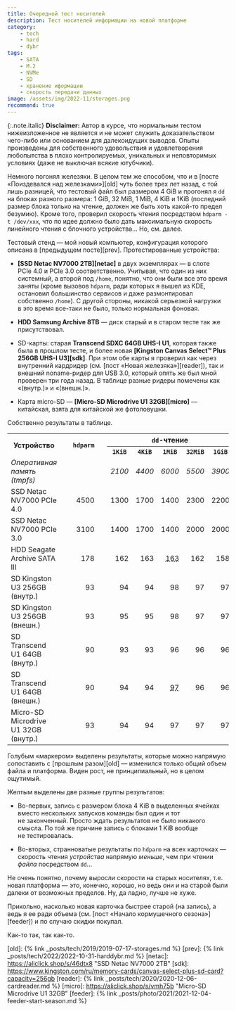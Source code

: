 ```yaml
---
title: Очередной тест носителей
description: Тест носителей информации на новой платформе
category:
    - tech
    - hard
    - dybr
tags:
    - SATA
    - M.2
    - NVMe
    - SD
    - хранение иформации
    - скорость передачи данных
image: /assets/img/2022-11/storages.png
recommend: true
---
```


{:.note.italic}
**Disclaimer:** Автор в курсе, что нормальным тестом нижеизложенное не является и не может служить доказательством чего-либо или основанием
для далекоидущих выводов. Опыты произведены для собственного удовольствия и удовлетворения любопытства в плохо контролируемых, уникальных и
неповторимых условиях (даже не выключая всякие ютубчики).

Немного погонял железяки. В целом тем же способом, что и в [посте «Поиздевался над железками»][old] чуть более трех лет назад, с той лишь
разницей, что тестовый файл был размером 4 GiB и прогонял я `dd` на блоках разного размера: 1 GiB, 32 MiB, 1 MiB, 4 KiB и 1KiB (последний
размер блока только на чтение, должен же быть хоть какой-то предел безумию). Кроме того, проверил скорость чтения посредством `hdparm -t /dev/xxx`,
что по идее должно было дать максимальную скорость линейного чтения с блочного устройства... Но, см. далее.

Тестовый стенд — мой новый компьютер, конфигурация которого описана в [предыдущем посте][prev]. Протестированные устройства:

* **[SSD Netac NV7000 2TB][netac]** в двух экземплярах — в слоте PCIe 4.0 и PCIe 3.0 соответственно. Учитывая, что один из них системный, а второй 
  под `/home`, понятно, что они были все это время заняты (кроме вызовов `hdparm`, ради которых я вышел из KDE, остановил большинство сервисов 
  и даже размонтировал собственно `/home`). С другой стороны, никакой серьезной нагрузки в это время все-таки не было, только нормальная фоновая.

* **HDD Samsung Archive 8TB** — диск старый и в старом тесте так же присутствовал.

* SD-карты: старая **Transcend SDXC 64GB UHS-I U1**, которая также была в прошлом тесте, и более новая 
  **[Kingston Canvas Se&shy;lect™ Plus 256GB UHS-I U3][sdk]**. При этом обе карты я проверил как через внутренний кардридер 
  (см. [пост «Новая железяка»][reader]), так и внешний noname-ридер для USB 3.0, который опять же был мной проверен три года назад.
  В таблице разные ридеры помечены как «(внутр.)» и «(внешн.)».

* Карта micro-SD — **[Micro-SD Microdrive U1 32GB][micro]** — китайская, взята для китайской же фотоловушки.

<!--more-->

Собственно результаты в таблице.

<table class="center">
<tr>
<th rowspan="2">Устройство</th><td rowspan="11"> </td><th rowspan="2"><code>hdparm</code></th>
                               <td rowspan="11"> </td><th colspan="5"><code>dd</code>-чтение</th>
                               <td rowspan="11"> </td><th colspan="4"><code>dd</code>-запись</th>
</tr>
<tr>
<th><code>1KiB</code></th>
<th><code>4KiB</code></th>
<th><code>1MiB</code></th>
<th><code>32MiB</code></th>
<th><code>1GiB</code></th>

<th><code>4KiB</code></th>
<th><code>1MiB</code></th>
<th><code>32MiB</code></th>
<th><code>1GiB</code></th>
</tr>

<tr style="font-style: italic;">
<td>Оперативная память (tmpfs)</td>
<td> </td>
<td align="right">2100</td>
<td align="right">4400</td>
<td align="right">6000</td>
<td align="right">5500</td>
<td align="right">3900</td>

<td align="right">4400</td>
<td align="right">6000</td>
<td align="right">5500</td>
<td align="right">3900</td>
</tr>

<tr>
<td>SSD Netac NV7000 PCIe 4.0</td>
<td align="right">4500</td>

<td align="right">1300</td>
<td align="right">1700</td>
<td align="right">1400</td>
<td align="right">2300</td>
<td align="right">2200</td>

<td align="right">  10</td>
<td align="right">1000</td>
<td align="right">1900</td>
<td align="right">1900</td>
</tr>

<tr>
<td>SSD Netac NV7000 PCIe 3.0</td>
<td align="right">3100</td>

<td align="right">1400</td>
<td align="right">1700</td>
<td align="right">1400</td>
<td align="right">2000</td>
<td align="right">2000</td>

<td align="right">  10</td>
<td align="right"> 860</td>
<td align="right">1300</td>
<td align="right">1400</td>
</tr>

<tr>
<td>HDD Seagate Archive SATA III</td>
<td align="right"> 178</td>

<td align="right"> 162</td>
<td align="right"> 163</td>
<td align="right" class="cold-marker"> <abbr title="Было 146">163</abbr></td>
<td align="right"> 162</td>
<td align="right"> 158</td>

<td align="right" class="marker"> &lt;&lt;1</td>
<td align="right" class="cold-marker">  <abbr title="Было 16">20</abbr></td>
<td align="right">  96</td>
<td align="right"> 132</td>
</tr>

<tr>
<td>SD Kingston U3 256GB (внутр.)</td>
<td align="right" class="marker">  93</td>

<td align="right">  94</td>
<td align="right">  94</td>
<td align="right">  98</td>
<td align="right">  97</td>
<td align="right">  97</td>

<td align="right" class="marker">  &lt;2</td>
<td align="right">  56</td>
<td align="right">  86</td>
<td align="right">  88</td>
</tr>

<tr>
<td>SD Kingston U3 256GB (внешн.)</td>
<td align="right" class="marker">  93</td>

<td align="right">  95</td>
<td align="right">  95</td>
<td align="right">  98</td>
<td align="right">  97</td>
<td align="right">  97</td>

<td align="right" class="marker">   2</td>
<td align="right">  60</td>
<td align="right">  87</td>
<td align="right">  88</td>
</tr>

<tr>
<td>SD Transcend U1 64GB (внутр.)</td>
<td align="right" class="marker">  90</td>

<td align="right">  93</td>
<td align="right">  93</td>
<td align="right">  96</td>
<td align="right">  96</td>
<td align="right">  96</td>

<td align="right" class="marker">  &lt;1</td>
<td align="right">  22</td>
<td align="right">  27</td>
<td align="right">  27</td>
</tr>

<tr>
<td>SD Transcend U1 64GB (внешн.)</td>
<td align="right" class="marker">  90</td>

<td align="right">  94</td>
<td align="right">  94</td>
<td align="right" class="cold-marker">  <abbr title="Было 80">97</abbr></td>
<td align="right">  96</td>
<td align="right">  96</td>

<td align="right" class="marker">  &lt;1</td>
<td align="right" class="cold-marker">  <abbr title="Было 20">23</abbr></td>
<td align="right">  28</td>
<td align="right">  28</td>
</tr>

<tr>
<td>Micro-SD Microdrive U1 32GB (внутр.)</td>
<td align="right" class="marker">  93</td>

<td align="right">  94</td>
<td align="right">  94</td>
<td align="right">  97</td>
<td align="right">  97</td>
<td align="right">  97</td>

<td align="right" class="marker">   1</td>
<td align="right">  15</td>
<td align="right">  16</td>
<td align="right">  16</td>
</tr>

</table>

Голубым «<span class="cold-marker">маркером</span>» выделены результаты, которые можно напрямую сопоставить с [прошлым разом][old] — изменился только
общий объем файла и платформа. Виден рост, не принципиальный, но в целом ощутимый.

<span class="marker">Желтым</span> выделены две разные группы результатов:

* Во-первых, запись с размером блока 4 KiB в выделенных ячейках вместо нескольких запусков команды был один и тот не законченный. Просто ждать 
  результатов не было никакого смысла. По той же причине запись с блоками 1 KiB вообще не тестировалась.

* Во-вторых, странноватые результаты по `hdparm` на всех карточках — скорость чтения *устройства* напрямую *меньше*, чем при чтении *файла* 
  посредством `dd`...

Не очень понятно, почему выросли скорости на старых носителях, т.е. новая платформа — это, конечно, хорошо, но ведь они и на старой были далеки 
от возможных пределов. Ну, да ладно, лучше не хуже.

Прикольно, насколько новая карточка быстрее старой (на запись), а ведь я ее ради объема (см. [пост «Начало кормушечного сезона»][feeder]) 
и по случаю скидки покупал.

Как-то так, так как-то.

[old]: {% link _posts/tech/2019/2019-07-17-storages.md %}
[prev]: {% link _posts/tech/2022/2022-10-31-harddybr.md %}
[netac]: https://aliclick.shop/s/46dtx8 "SSD Netac NV7000 2TB"
[sdk]: https://www.kingston.com/ru/memory-cards/canvas-select-plus-sd-card?capacity=256gb
[reader]: {% link _posts/tech/2020/2020-12-06-cardreader.md %}
[micro]: https://aliclick.shop/s/vmh75b "Micro-SD Microdrive U1 32GB"
[feeder]: {% link _posts/photo/2021/2021-12-04-feeder-start-season.md %}
